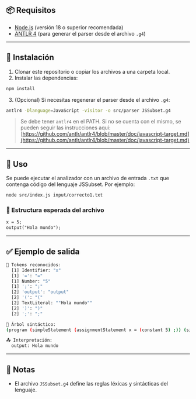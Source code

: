 ## 📦 Requisitos

- [Node.js](https://nodejs.org/) (versión 18 o superior recomendada)
- [ANTLR 4](https://www.antlr.org/) (para generar el parser desde el archivo `.g4`)

---

## 🚀 Instalación

1. Clonar este repositorio o copiar los archivos a una carpeta local.
2. Instalar las dependencias:

```bash
npm install
```

3. (Opcional) Si necesitas regenerar el parser desde el archivo `.g4`:

```bash
antlr4 -Dlanguage=JavaScript -visitor -o src/parser JSSubset.g4
```

> Se debe tener `antlr4` en el PATH. Si no se cuenta con el mismo, se pueden seguir las instrucciones aquí: [https://github.com/antlr/antlr4/blob/master/doc/javascript-target.md](https://github.com/antlr/antlr4/blob/master/doc/javascript-target.md)

---

## 🧪 Uso

Se puede ejecutar el analizador con un archivo de entrada `.txt` que contenga código del lenguaje JSSubset. Por ejemplo:

```bash
node src/index.js input/correcto1.txt
```

### 📂 Estructura esperada del archivo

```txt
x = 5;
output("Hola mundo");
```

---

## ✅ Ejemplo de salida

```bash
🧩 Tokens reconocidos:
  [1] Identifier: "x"
  [1] '=': "="
  [1] Number: "5"
  [1] ';': ";"
  [2] 'output': "output"
  [2] '(': "("
  [2] TextLiteral: ""Hola mundo""
  [2] ')': ")"
  [2] ';': ";"

🌳 Árbol sintáctico:
(program (simpleStatement (assignmentStatement x = (constant 5) ;)) (simpleStatement (outputStatement output ( "Hola mundo" ) ;)))

📤 Interpretación:
  output: Hola mundo
```
---

## 📌 Notas

- El archivo `JSSubset.g4` define las reglas léxicas y sintácticas del lenguaje.

